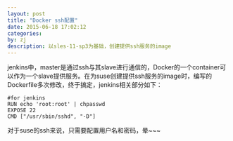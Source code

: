```yaml
---
layout: post
title: "Docker ssh配置"
date: 2015-06-18 17:02:12
categories: 
by: zj
description: 以sles-11-sp3为基础，创建提供ssh服务的image
---
```


jenkins中，master是通过ssh与其slave进行通信的，Docker的一个container可以作为一个slave提供服务。在为suse创建提供ssh服务的image时，编写的Dockerfile多次修改，终于搞定，jenkins相关部分如下：

	#for jenkins
	RUN echo 'root:root' | chpasswd
	EXPOSE 22
	CMD ["/usr/sbin/sshd", "-D"]

对于suse的ssh来说，只需要配置用户名和密码，晕~~~



